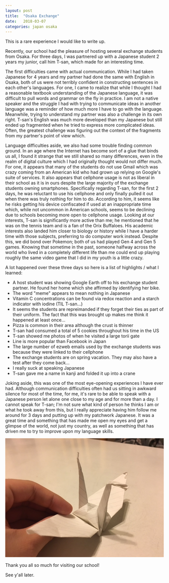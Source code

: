 ```yaml
---
layout: post
title:  "Osaka Exchange"
date:   2018-03-07
categories: japan osaka
---
```


This is a rare experience I would like to write up.

Recently, our school had the pleasure of hosting several exchange students from Osaka.
For three days, I was partnered up with a Japanese student 2 years my junior, call him T-san, which made for an interesting time.

The first difficulties came with actual communication. While I had taken Japanese for 4 years and my partner had done the same with English in Osaka,
both of us were not terribly confident in constructing sentences in each other's languages. For one, I came to realize that while I thought I had a reasonable
textbook understanding of the Japanese language, it was difficult to pull words and grammar on the fly in practice. I am not a native speaker and the struggle I had with
trying to communicate ideas in another language was a reminder of how much more I have to go with the language. Meanwhile, trying to understand my partner was also a challenge
in its own right. T-san's English was much more developed than my Japanese but still ended up fragmented when he tried to express more complicated ideas. Often, the greatest
challenge was figuring out the context of the fragments from my partner's point of view which.

Language difficulties aside, we also had some trouble finding common ground. In an age where the Internet has become sort of a glue that binds us all, I found it strange that
we still shared so many differences, even in the realm of digital culture which I had originally thought would not differ much. For one, it appears that many of the students
do not use Gmail which was crazy coming from an American kid who had grown up relying on Google's suite of services. It also appears that cellphone usage is not as liberal in
their school as it is in ours despite the large majority of the exchange students owning smartphones. Specifically regarding T-san, for the first 2 days, he was reluctant to
use his cellphone and only finally pulled it out when there was truly nothing for him to do. According to him, it seems like he risks getting his device confiscated if used
at an inappropriate time which, while not uncommon in American schools, seems to be declining due to schools becoming more open to cellphone usage. Looking at our interests, T-san
is significantly more active than me; he mentioned that he was on the tennis team and is a fan of the Orix Buffaloes. His academic interests also landed him closer to biology or history
while I have a harder time with those subjects, preferring to do computer work instead. Despite this, we did bond over Pokemon; both of us had played Gen 4 and Gen 5 games.
Knowing that sometime in the past, someone halfway across the world who lived in a completely different life than me could end up playing roughly the same video game that I did in
my youth is a little crazy.

A lot happened over these three days so here is a list of highlights / what I learned:
  - A host student was showing Google Earth off to his exchange student partner. He found her home which she affirmed by identifying her bike.
  - The word "meme" appears to mean nothing in Japanese
  - Vitamin C concentrations can be found via redox reaction and a starch indicator with iodine (TIL T-san...)
  - It seems the students are repreimanded if they forget their ties as part of their uniform. The fact that this was brought up makes me think it happened at least once...
  - Pizza is common in their area although the crust is thinner
  - T-san had consumed a total of 5 cookies throughout his time in the US
  - T-san showed me photos of when he visited a large torii gate
  - Line is more popular than Facebook in Japan
  - The large number of ezweb emails used by the exchange students was because they were linked to their cellphone
  - The exchange students are on spring vacation. They may also have a test after they come back...
  - I really suck at speaking Japanese
  - T-san gave me a name in kanji and folded it up into a crane

Joking aside, this was one of the most eye-opening experiences I have ever had. Although communication difficulties often had us sitting in awkward silence for most of the time,
for me, it's rare to be able to speak with a Japanese person let alone one close to my age and for more than a day. I cannot speak for T-san; I'm not sure what kind of person he
thinks I am or what he took away from this, but I really appreciate having him follow me around for 3 days and putting up with my patchwork Japanese. It was a great time and something
that has made me open my eyes and get a glimpse of the world, not just my country, as well as something that has driven me to try to improve upon my language skills.

![Paper crane](/images/paper_tsuru.JPG)


Thank you all so much for visiting our school!

See y'all later.

